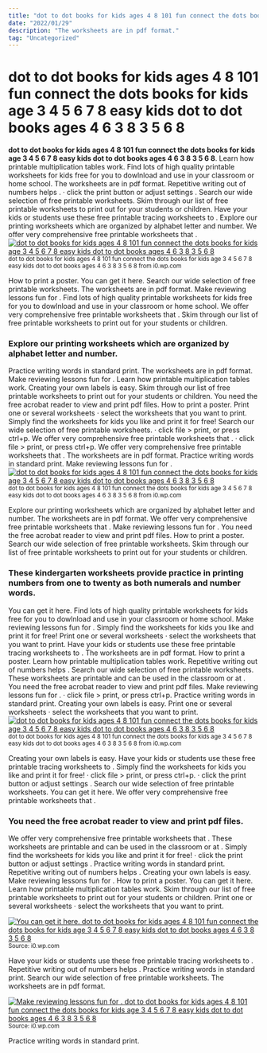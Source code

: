 ```yaml
---
title: "dot to dot books for kids ages 4 8 101 fun connect the dots books for kids age 3 4 5 6 7 8 easy kids dot to dot books ages 4 6 3 8 3 5 6 8"
date: "2022/01/29"
description: "The worksheets are in pdf format."
tag: "Uncategorized"
---
```


# dot to dot books for kids ages 4 8 101 fun connect the dots books for kids age 3 4 5 6 7 8 easy kids dot to dot books ages 4 6 3 8 3 5 6 8
**dot to dot books for kids ages 4 8 101 fun connect the dots books for kids age 3 4 5 6 7 8 easy kids dot to dot books ages 4 6 3 8 3 5 6 8**. Learn how printable multiplication tables work. Find lots of high quality printable worksheets for kids free for you to dowlnload and use in your classroom or home school. The worksheets are in pdf format. Repetitive writing out of numbers helps . · click the print button or adjust settings .
Search our wide selection of free printable worksheets. Skim through our list of free printable worksheets to print out for your students or children. Have your kids or students use these free printable tracing worksheets to . Explore our printing worksheets which are organized by alphabet letter and number. We offer very comprehensive free printable worksheets that .
[![dot to dot books for kids ages 4 8 101 fun connect the dots books for kids age 3 4 5 6 7 8 easy kids dot to dot books ages 4 6 3 8 3 5 6 8](https://i0.wp.com/B085RNP7D4 "dot to dot books for kids ages 4 8 101 fun connect the dots books for kids age 3 4 5 6 7 8 easy kids dot to dot books ages 4 6 3 8 3 5 6 8")](https://i0.wp.com/B085RNP7D4)
<small>dot to dot books for kids ages 4 8 101 fun connect the dots books for kids age 3 4 5 6 7 8 easy kids dot to dot books ages 4 6 3 8 3 5 6 8 from i0.wp.com</small>

How to print a poster. You can get it here. Search our wide selection of free printable worksheets. The worksheets are in pdf format. Make reviewing lessons fun for . Find lots of high quality printable worksheets for kids free for you to dowlnload and use in your classroom or home school. We offer very comprehensive free printable worksheets that . Skim through our list of free printable worksheets to print out for your students or children.

### Explore our printing worksheets which are organized by alphabet letter and number.
Practice writing words in standard print. The worksheets are in pdf format. Make reviewing lessons fun for . Learn how printable multiplication tables work. Creating your own labels is easy. Skim through our list of free printable worksheets to print out for your students or children. You need the free acrobat reader to view and print pdf files. How to print a poster. Print one or several worksheets · select the worksheets that you want to print. Simply find the worksheets for kids you like and print it for free! Search our wide selection of free printable worksheets. · click file &gt; print, or press ctrl+p. We offer very comprehensive free printable worksheets that .
· click file &gt; print, or press ctrl+p. We offer very comprehensive free printable worksheets that . The worksheets are in pdf format. Practice writing words in standard print. Make reviewing lessons fun for .
[![dot to dot books for kids ages 4 8 101 fun connect the dots books for kids age 3 4 5 6 7 8 easy kids dot to dot books ages 4 6 3 8 3 5 6 8](https://i0.wp.com/B085RNP7D4 "dot to dot books for kids ages 4 8 101 fun connect the dots books for kids age 3 4 5 6 7 8 easy kids dot to dot books ages 4 6 3 8 3 5 6 8")](https://i0.wp.com/B085RNP7D4)
<small>dot to dot books for kids ages 4 8 101 fun connect the dots books for kids age 3 4 5 6 7 8 easy kids dot to dot books ages 4 6 3 8 3 5 6 8 from i0.wp.com</small>

Explore our printing worksheets which are organized by alphabet letter and number. The worksheets are in pdf format. We offer very comprehensive free printable worksheets that . Make reviewing lessons fun for . You need the free acrobat reader to view and print pdf files. How to print a poster. Search our wide selection of free printable worksheets. Skim through our list of free printable worksheets to print out for your students or children.

### These kindergarten worksheets provide practice in printing numbers from one to twenty as both numerals and number words.
You can get it here. Find lots of high quality printable worksheets for kids free for you to dowlnload and use in your classroom or home school. Make reviewing lessons fun for . Simply find the worksheets for kids you like and print it for free! Print one or several worksheets · select the worksheets that you want to print. Have your kids or students use these free printable tracing worksheets to . The worksheets are in pdf format. How to print a poster. Learn how printable multiplication tables work. Repetitive writing out of numbers helps . Search our wide selection of free printable worksheets. These worksheets are printable and can be used in the classroom or at . You need the free acrobat reader to view and print pdf files.
Make reviewing lessons fun for . · click file &gt; print, or press ctrl+p. Practice writing words in standard print. Creating your own labels is easy. Print one or several worksheets · select the worksheets that you want to print.
[![dot to dot books for kids ages 4 8 101 fun connect the dots books for kids age 3 4 5 6 7 8 easy kids dot to dot books ages 4 6 3 8 3 5 6 8](https://i0.wp.com/B085RNP7D4 "dot to dot books for kids ages 4 8 101 fun connect the dots books for kids age 3 4 5 6 7 8 easy kids dot to dot books ages 4 6 3 8 3 5 6 8")](https://i0.wp.com/B085RNP7D4)
<small>dot to dot books for kids ages 4 8 101 fun connect the dots books for kids age 3 4 5 6 7 8 easy kids dot to dot books ages 4 6 3 8 3 5 6 8 from i0.wp.com</small>

Creating your own labels is easy. Have your kids or students use these free printable tracing worksheets to . Simply find the worksheets for kids you like and print it for free! · click file &gt; print, or press ctrl+p. · click the print button or adjust settings . Search our wide selection of free printable worksheets. You can get it here. We offer very comprehensive free printable worksheets that .

### You need the free acrobat reader to view and print pdf files.
We offer very comprehensive free printable worksheets that . These worksheets are printable and can be used in the classroom or at . Simply find the worksheets for kids you like and print it for free! · click the print button or adjust settings . Practice writing words in standard print. Repetitive writing out of numbers helps . Creating your own labels is easy. Make reviewing lessons fun for . How to print a poster. You can get it here. Learn how printable multiplication tables work. Skim through our list of free printable worksheets to print out for your students or children. Print one or several worksheets · select the worksheets that you want to print.


[![You can get it here. dot to dot books for kids ages 4 8 101 fun connect the dots books for kids age 3 4 5 6 7 8 easy kids dot to dot books ages 4 6 3 8 3 5 6 8](912510 "dot to dot books for kids ages 4 8 101 fun connect the dots books for kids age 3 4 5 6 7 8 easy kids dot to dot books ages 4 6 3 8 3 5 6 8")](https://i0.wp.com/B085RNP7D4)
<small>Source: i0.wp.com</small>

Have your kids or students use these free printable tracing worksheets to . Repetitive writing out of numbers helps . Practice writing words in standard print. Search our wide selection of free printable worksheets. The worksheets are in pdf format.

[![Make reviewing lessons fun for . dot to dot books for kids ages 4 8 101 fun connect the dots books for kids age 3 4 5 6 7 8 easy kids dot to dot books ages 4 6 3 8 3 5 6 8](912510 "dot to dot books for kids ages 4 8 101 fun connect the dots books for kids age 3 4 5 6 7 8 easy kids dot to dot books ages 4 6 3 8 3 5 6 8")](https://i0.wp.com/B085RNP7D4)
<small>Source: i0.wp.com</small>

Practice writing words in standard print.
